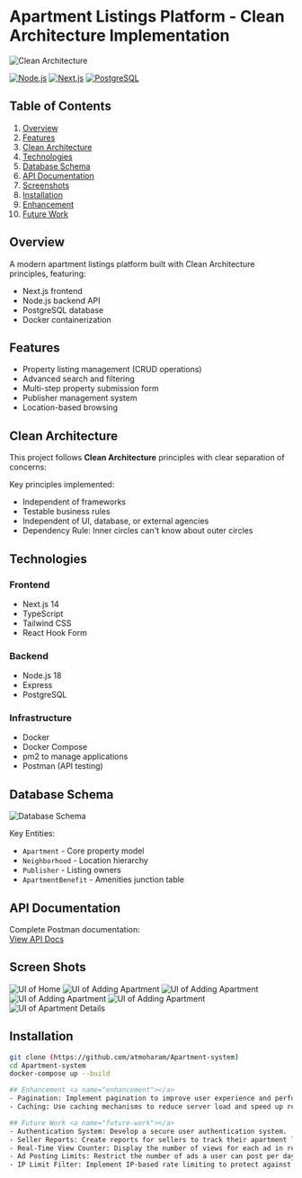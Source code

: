 # Apartment Listings Platform - Clean Architecture Implementation

![Clean Architecture](https://blog.cleancoder.com/uncle-bob/images/2012-08-13-the-clean-architecture/CleanArchitecture.jpg)

[![Node.js](https://img.shields.io/badge/Node.js-18-green)]()
[![Next.js](https://img.shields.io/badge/Next.js-14-blue)]()
[![PostgreSQL](https://img.shields.io/badge/PostgreSQL-15-blue)]()
## Table of Contents
1. [Overview](#overview)
2. [Features](#features)
3. [Clean Architecture](#clean-architecture)
4. [Technologies](#technologies)
5. [Database Schema](#database-schema)
6. [API Documentation](#api-documentation)
7. [Screenshots](#screen-shots)
8. [Installation](#installation)
9. [Enhancement](#enhancement)
10. [Future Work](#future-work)

## Overview <a name="overview"></a>
A modern apartment listings platform built with Clean Architecture principles, featuring:

- Next.js frontend
- Node.js backend API
- PostgreSQL database
- Docker containerization

## Features <a name="features"></a>
- Property listing management (CRUD operations)
- Advanced search and filtering
- Multi-step property submission form
- Publisher management system
- Location-based browsing

## Clean Architecture <a name="clean-architecture"></a>
This project follows **Clean Architecture** principles with clear separation of concerns:



Key principles implemented:
- Independent of frameworks
- Testable business rules
- Independent of UI, database, or external agencies
- Dependency Rule: Inner circles can't know about outer circles

## Technologies <a name="technologies"></a>

### Frontend
- Next.js 14
- TypeScript
- Tailwind CSS
- React Hook Form

### Backend
- Node.js 18
- Express
- PostgreSQL

### Infrastructure
- Docker
- Docker Compose
- pm2 to manage applications
- Postman (API testing)

## Database Schema <a name="database-schema"></a>
![Database Schema](./assets/apartment.png)

Key Entities:
- `Apartment` - Core property model
- `Neighborhood` - Location hierarchy
- `Publisher` - Listing owners
- `ApartmentBenefit` - Amenities junction table

## API Documentation <a name="api-documentation"></a>
Complete Postman documentation:  
[View API Docs](https://documenter.getpostman.com/view/22778824/2sB2cYdLpw)

## Screen Shots <a name="screen-shots"></a>
![UI of Home](./assets/Home.PNG)
![UI of Adding Apartment](./assets/Add-new-apartment-1.PNG)
![UI of Adding Apartment](./assets/Add-new-apartment-2.PNG)
![UI of Adding Apartment](./assets/Add-new-apartment-3.PNG)
![UI of Adding Apartment](./assets/Add-new-apartment-4.PNG)
![UI of Apartment Details](./assets/apartment-details.PNG)
## Installation <a name="installation"></a>
```bash
git clone (https://github.com/atmoharam/Apartment-system)
cd Apartment-system
docker-compose up --build

## Enhancement <a name="enhancement"></a>
- Pagination: Implement pagination to improve user experience and performance.
- Caching: Use caching mechanisms to reduce server load and speed up response times.

## Future Work <a name="future-work"></a>
- Authentication System: Develop a secure user authentication system.
- Seller Reports: Create reports for sellers to track their apartment listings.
- Real-Time View Counter: Display the number of views for each ad in real-time.
- Ad Posting Limits: Restrict the number of ads a user can post per day to prevent spam.
- IP Limit Filter: Implement IP-based rate limiting to protect against attacks.

